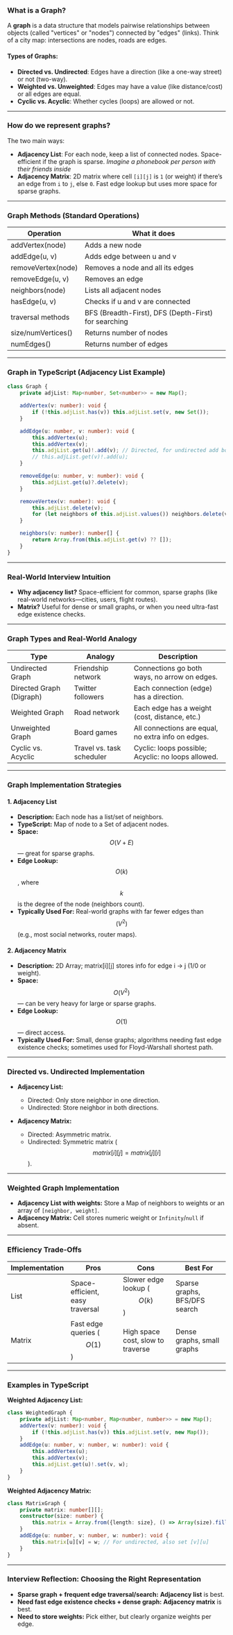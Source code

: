 ### What is a Graph?

A **graph** is a data structure that models pairwise relationships between objects (called "vertices" or "nodes") connected by "edges" (links). Think of a city map: intersections are nodes, roads are edges.

#### Types of Graphs:
- **Directed vs. Undirected**: Edges have a direction (like a one-way street) or not (two-way).
- **Weighted vs. Unweighted**: Edges may have a value (like distance/cost) or all edges are equal.
- **Cyclic vs. Acyclic**: Whether cycles (loops) are allowed or not.

***

### How do we represent graphs?

The two main ways:
- **Adjacency List**: For each node, keep a list of connected nodes. Space-efficient if the graph is sparse. *Imagine a phonebook per person with their friends inside*
- **Adjacency Matrix**: 2D matrix where cell `[i][j]` is `1` (or weight) if there’s an edge from `i` to `j`, else `0`. Fast edge lookup but uses more space for sparse graphs.

***

### Graph Methods (Standard Operations)

| Operation           | What it does                                             |
|---------------------|---------------------------------------------------------|
| addVertex(node)     | Adds a new node                                         |
| addEdge(u, v)       | Adds edge between u and v                               |
| removeVertex(node)  | Removes a node and all its edges                        |
| removeEdge(u, v)    | Removes an edge                                         |
| neighbors(node)     | Lists all adjacent nodes                                |
| hasEdge(u, v)       | Checks if u and v are connected                         |
| traversal methods   | BFS (Breadth-First), DFS (Depth-First) for searching    |
| size/numVertices()  | Returns number of nodes                                 |
| numEdges()          | Returns number of edges                                 |

***

### Graph in TypeScript (Adjacency List Example)

```typescript
class Graph {
    private adjList: Map<number, Set<number>> = new Map();

    addVertex(v: number): void {
        if (!this.adjList.has(v)) this.adjList.set(v, new Set());
    }

    addEdge(u: number, v: number): void {
        this.addVertex(u);
        this.addVertex(v);
        this.adjList.get(u)!.add(v); // Directed, for undirected add both ways
        // this.adjList.get(v)!.add(u);
    }

    removeEdge(u: number, v: number): void {
        this.adjList.get(u)?.delete(v);
    }

    removeVertex(v: number): void {
        this.adjList.delete(v);
        for (let neighbors of this.adjList.values()) neighbors.delete(v);
    }

    neighbors(v: number): number[] {
        return Array.from(this.adjList.get(v) ?? []);
    }
}
```

***

### Real-World Interview Intuition

- **Why adjacency list?** Space-efficient for common, sparse graphs (like real-world networks—cities, users, flight routes).
- **Matrix?** Useful for dense or small graphs, or when you need ultra-fast edge existence checks.

***

### Graph Types and Real-World Analogy

| Type                    | Analogy                  | Description                                                     |
|-------------------------|--------------------------|-----------------------------------------------------------------|
| Undirected Graph        | Friendship network       | Connections go both ways, no arrow on edges.                    |
| Directed Graph (Digraph)| Twitter followers        | Each connection (edge) has a direction.                         |
| Weighted Graph          | Road network             | Each edge has a weight (cost, distance, etc.)                   |
| Unweighted Graph        | Board games              | All connections are equal, no extra info on edges.              |
| Cyclic vs. Acyclic      | Travel vs. task scheduler| Cyclic: loops possible; Acyclic: no loops allowed.              |

***

### Graph Implementation Strategies

#### 1. **Adjacency List**
- **Description:** Each node has a list/set of neighbors.
- **TypeScript:** Map of node to a Set of adjacent nodes.
- **Space:** $$O(V+E)$$ — great for sparse graphs.
- **Edge Lookup:** $$O(k)$$, where $$k$$ is the degree of the node (neighbors count).
- **Typically Used For:** Real-world graphs with far fewer edges than $$(V^2)$$ (e.g., most social networks, router maps).

#### 2. **Adjacency Matrix**
- **Description:** 2D Array; matrix[i][j] stores info for edge i → j (1/0 or weight).
- **Space:** $$O(V^2)$$ — can be very heavy for large or sparse graphs.
- **Edge Lookup:** $$O(1)$$ — direct access.
- **Typically Used For:** Small, dense graphs; algorithms needing fast edge existence checks; sometimes used for Floyd-Warshall shortest path.

***

### Directed vs. Undirected Implementation

- **Adjacency List:**
  - Directed: Only store neighbor in one direction.
  - Undirected: Store neighbor in both directions.

- **Adjacency Matrix:**
  - Directed: Asymmetric matrix.
  - Undirected: Symmetric matrix ($$matrix[i][j] = matrix[j][i]$$).

***

### Weighted Graph Implementation

- **Adjacency List with weights:** Store a Map of neighbors to weights or an array of `[neighbor, weight]`.
- **Adjacency Matrix:** Cell stores numeric weight or `Infinity`/`null` if absent.

***

### Efficiency Trade-Offs

| Implementation | Pros                       | Cons                                 | Best For                     |
|----------------|----------------------------|--------------------------------------|------------------------------|
| List           | Space-efficient, easy traversal| Slower edge lookup ($$O(k)$$)      | Sparse graphs, BFS/DFS search|
| Matrix         | Fast edge queries ($$O(1)$$)| High space cost, slow to traverse   | Dense graphs, small graphs   |

***

### Examples in TypeScript

**Weighted Adjacency List:**
```typescript
class WeightedGraph {
    private adjList: Map<number, Map<number, number>> = new Map();
    addVertex(v: number): void {
        if (!this.adjList.has(v)) this.adjList.set(v, new Map());
    }
    addEdge(u: number, v: number, w: number): void {
        this.addVertex(u);
        this.addVertex(v);
        this.adjList.get(u)!.set(v, w);
    }
}
```

**Weighted Adjacency Matrix:**
```typescript
class MatrixGraph {
    private matrix: number[][];
    constructor(size: number) {
        this.matrix = Array.from({length: size}, () => Array(size).fill(Infinity));
    }
    addEdge(u: number, v: number, w: number): void {
        this.matrix[u][v] = w; // For undirected, also set [v][u]
    }
}
```

***

### Interview Reflection: Choosing the Right Representation

- **Sparse graph + frequent edge traversal/search:** **Adjacency list** is best.
- **Need fast edge existence checks + dense graph:** **Adjacency matrix** is best.
- **Need to store weights:** Pick either, but clearly organize weights per edge.
